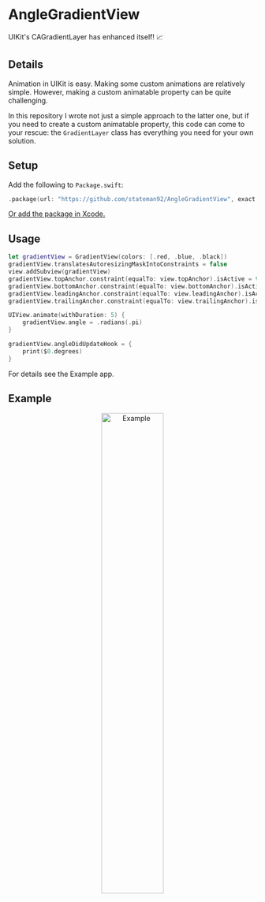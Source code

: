 # AngleGradientView
UIKit's CAGradientLayer has enhanced itself! 📈

## Details

Animation in UIKit is easy. Making some custom animations are relatively simple. However, making a custom animatable property can be quite challenging.

In this repository I wrote not just a simple approach to the latter one, but if you need to create a custom animatable property, this code can come to your rescue: the `GradientLayer` class has everything you need for your own solution.

## Setup

Add the following to `Package.swift`:

```swift
.package(url: "https://github.com/stateman92/AngleGradientView", exact: .init(0, 0, 1))
```

[Or add the package in Xcode.](https://developer.apple.com/documentation/xcode/adding_package_dependencies_to_your_app)

## Usage

```swift
let gradientView = GradientView(colors: [.red, .blue, .black])
gradientView.translatesAutoresizingMaskIntoConstraints = false
view.addSubview(gradientView)
gradientView.topAnchor.constraint(equalTo: view.topAnchor).isActive = true
gradientView.bottomAnchor.constraint(equalTo: view.bottomAnchor).isActive = true
gradientView.leadingAnchor.constraint(equalTo: view.leadingAnchor).isActive = true
gradientView.trailingAnchor.constraint(equalTo: view.trailingAnchor).isActive = true

UIView.animate(withDuration: 5) {
    gradientView.angle = .radians(.pi)
}

gradientView.angleDidUpdateHook = {
    print($0.degrees)
}
```

For details see the Example app.

## Example

<p style="text-align:center;"><img src="https://github.com/stateman92/AngleGradientView/blob/main/Resources/screenrecording.gif?raw=true" width="50%" alt="Example"></p>
